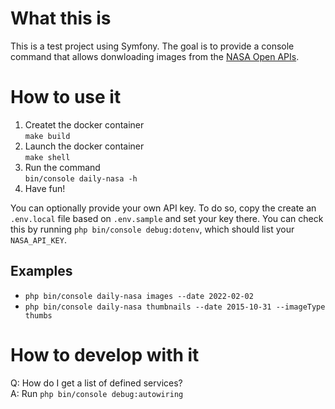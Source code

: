 # What this is

This is a test project using Symfony. The goal is to provide a console command that allows donwloading images from the [NASA Open APIs](https://api.nasa.gov/index.html).

# How to use it

1. Createt the docker container  
  `make build`
2. Launch the docker container  
  `make shell`
3. Run the command  
  `bin/console daily-nasa -h`
4. Have fun!

You can optionally provide your own API key. To do so, copy the create an `.env.local` file based on `.env.sample` and set your key there. You can check this by running `php bin/console debug:dotenv`, which should list your `NASA_API_KEY`.

## Examples

- `php bin/console daily-nasa images --date 2022-02-02`
- `php bin/console daily-nasa thumbnails --date 2015-10-31 --imageType thumbs`

# How to develop with it

Q: How do I get a list of defined services?  
A: Run `php bin/console debug:autowiring`